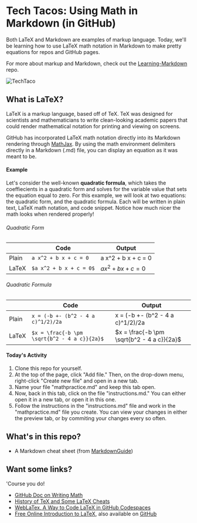 # Tech Tacos: Using Math in Markdown (in GitHub)

Both LaTeX and Markdown are examples of markup language. Today, we'll be learning how to use LaTeX math notation in Markdown to make pretty equations for repos and GitHub pages.

For more about markup and Markdown, check out the [Learning-Markdown](https://github.com/drklis/Learning-Markdown) repo.

![TechTaco](https://avatars.githubusercontent.com/u/145585316?s=48&v=4)

## What is LaTeX?

LaTeX is a markup language, based off of TeX. TeX was designed for scientists and mathematicians to write clean-looking academic papers that could render mathematical notation for printing and viewing on screens. 

GitHub has incorporated LaTeX math notation directly into its Markdown rendering through [MathJax](https://www.mathjax.org/). By using the math environment delimiters directly in a Markdown (.md) file, you can display an equation as it was meant to be.

#### Example

Let's consider the well-known **quadratic formula**, which takes the coeffiecients in a quadratic form and solves for the variable value that sets the equation equal to zero. For this example, we will look at two equations: the quadratic form, and the quadratic formula. Each will be written in plain text, LaTeX math notation, and code snippet. Notice how much nicer the math looks when rendered properly!

###### Quadratic Form

|     | Code | Output |
| -------- | ------- | ------- |
| Plain  | ```a x^2 + b x + c = 0```  | a x^2 + b x + c = 0 |
| LaTeX | ```$a x^2 + b x + c = 0$```| $a x^2 + b x + c = 0$ |

###### Quadratic Formula

|     | Code | Output |
| -------- | ------- | ------- |
| Plain  | ```x = (-b +- (b^2 - 4 a c)^1/2)/2a```  | x = (-b +- (b^2 - 4 a c)^1/2)/2a |
| LaTeX | ```$x = \frac{-b \pm \sqrt{b^2 - 4 a c}}{2a}$```| $x = \frac{-b \pm \sqrt{b^2 - 4 a c}}{2a}$ |


#### Today's Activity

1. Clone this repo for yourself.
2. At the top of the page, click "Add file." Then, on the drop-down menu, right-click "Create new file" and open in a new tab.
3. Name your file "mathpractice.md" and keep this tab open.
4. Now, back in this tab, click on the file "instructions.md." You can either open it in a new tab, or open it in this one.
5. Follow the instructions in the "instructions.md" file and work in the "mathpractice.md" file you create. You can view your changes in either the preview tab, or by commiting your changes every so often.

## What's in this repo?

- A Markdown cheat sheet (from <a href="https://www.markdownguide.org/cheat-sheet/" target="_blank" rel="noreferrer noopener">MarkdownGuide</a>)

## Want some links?

'Course you do!

- [GitHub Doc on Writing Math](https://docs.github.com/en/get-started/writing-on-github/working-with-advanced-formatting/writing-mathematical-expressions)
- [History of TeX and Some LaTeX Cheats](https://math.vanderbilt.edu/schectex/wincd/intro_to_tex.htm)
- [WebLaTex, A Way to Code LaTeX in GitHub Codespaces](https://github.com/sanjib-sen/weblatex)
- [Free Online Introduction to LaTeX](https://www.overleaf.com/learn/latex/Free_online_introduction_to_LaTeX_(part_1)), also available on [GitHub](https://github.com/jdleesmiller/latex-course/)

